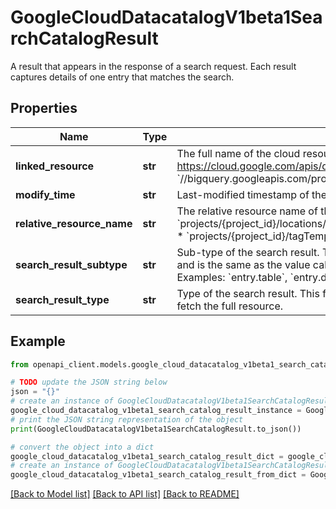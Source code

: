 # GoogleCloudDatacatalogV1beta1SearchCatalogResult

A result that appears in the response of a search request. Each result captures details of one entry that matches the search.

## Properties

Name | Type | Description | Notes
------------ | ------------- | ------------- | -------------
**linked_resource** | **str** | The full name of the cloud resource the entry belongs to. See: https://cloud.google.com/apis/design/resource_names#full_resource_name. Example: * &#x60;//bigquery.googleapis.com/projects/projectId/datasets/datasetId/tables/tableId&#x60; | [optional] 
**modify_time** | **str** | Last-modified timestamp of the entry from the managing system. | [optional] 
**relative_resource_name** | **str** | The relative resource name of the resource in URL format. Examples: * &#x60;projects/{project_id}/locations/{location_id}/entryGroups/{entry_group_id}/entries/{entry_id}&#x60; * &#x60;projects/{project_id}/tagTemplates/{tag_template_id}&#x60; | [optional] 
**search_result_subtype** | **str** | Sub-type of the search result. This is a dot-delimited description of the resource&#39;s full type, and is the same as the value callers would provide in the \&quot;type\&quot; search facet. Examples: &#x60;entry.table&#x60;, &#x60;entry.dataStream&#x60;, &#x60;tagTemplate&#x60;. | [optional] 
**search_result_type** | **str** | Type of the search result. This field can be used to determine which Get method to call to fetch the full resource. | [optional] 

## Example

```python
from openapi_client.models.google_cloud_datacatalog_v1beta1_search_catalog_result import GoogleCloudDatacatalogV1beta1SearchCatalogResult

# TODO update the JSON string below
json = "{}"
# create an instance of GoogleCloudDatacatalogV1beta1SearchCatalogResult from a JSON string
google_cloud_datacatalog_v1beta1_search_catalog_result_instance = GoogleCloudDatacatalogV1beta1SearchCatalogResult.from_json(json)
# print the JSON string representation of the object
print(GoogleCloudDatacatalogV1beta1SearchCatalogResult.to_json())

# convert the object into a dict
google_cloud_datacatalog_v1beta1_search_catalog_result_dict = google_cloud_datacatalog_v1beta1_search_catalog_result_instance.to_dict()
# create an instance of GoogleCloudDatacatalogV1beta1SearchCatalogResult from a dict
google_cloud_datacatalog_v1beta1_search_catalog_result_from_dict = GoogleCloudDatacatalogV1beta1SearchCatalogResult.from_dict(google_cloud_datacatalog_v1beta1_search_catalog_result_dict)
```
[[Back to Model list]](../README.md#documentation-for-models) [[Back to API list]](../README.md#documentation-for-api-endpoints) [[Back to README]](../README.md)


